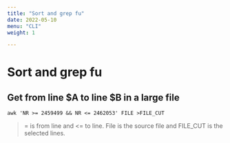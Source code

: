 ```yaml
---
title: "Sort and grep fu"
date: 2022-05-10
menu: "CLI"
weight: 1 

---
```

# Sort and grep fu

## Get from line $A to line $B in a large file
```
awk 'NR >= 2459499 && NR <= 2462053' FILE >FILE_CUT
```
>= is from line and <= to line. File is the source file and FILE_CUT is the selected lines.


